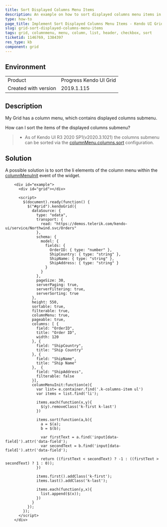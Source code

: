 ```yaml
---
title: Sort Displayed Columns Menu Items
description: An example on how to sort displayed columns menu items in the Kendo UI Grid header.
type: how-to
page_title: Implement Sort Displayed Columns Menu Items - Kendo UI Grid for jQuery
slug: grid-sort-displayed-columns-menu-items
tags: grid, columnmenu, menu, column, list, header, checkbox, sort
ticketid: 1146769, 1384397
res_type: kb
component: grid
---
```


## Environment

<table>
 <tr>
  <td>Product</td>
  <td>Progress Kendo UI Grid</td>
 </tr>
 <tr>
  <td>Created with version</td>
  <td>2019.1.115</td>
 </tr>
</table>


## Description

My Grid has a column menu, which contains displayed columns submenu.

How can I sort the items of the displayed columns submenu?

>* As of Kendo UI R3 2020 SP1(v2020.3.1021) the columns submenu can be sorted via the [columnMenu.columns.sort](https://docs.telerik.com/kendo-ui/api/javascript/ui/grid/configuration/columnmenu.columns.sort) configuration.

## Solution

A possible solution is to sort the li elements of the column menu within the [columnMenuInit](https://docs.telerik.com/kendo-ui/api/javascript/ui/grid/events/columnmenuinit) event of the widget.

```dojo
    <div id="example">
      <div id="grid"></div>

      <script>
        $(document).ready(function() {
          $("#grid").kendoGrid({
            dataSource: {
              type: "odata",
              transport: {
                read: "https://demos.telerik.com/kendo-ui/service/Northwind.svc/Orders"
              },
              schema: {
                model: {
                  fields: {
                    OrderID: { type: "number" },
                    ShipCountry: { type: "string" },
                    ShipName: { type: "string" },
                    ShipAddress: { type: "string" }                                        
                  }
                }
              },
              pageSize: 30,
              serverPaging: true,
              serverFiltering: true,
              serverSorting: true
            },
            height: 550,
            sortable: true,
            filterable: true,
            columnMenu: true,
            pageable: true,
            columns: [ {
              field: "OrderID",
              title: "Order ID",
              width: 120
            }, {
              field: "ShipCountry",
              title: "Ship Country"
            }, {
              field: "ShipName",
              title: "Ship Name"
            },  {
              field: "ShipAddress",
              filterable: false
            }],
            columnMenuInit:function(e){
              var list= e.container.find('.k-columns-item ul')
              var items = list.find('li');

              items.each(function(x,y){
                $(y).removeClass('k-first k-last')
              }) 

              items.sort(function(a,b){
                a = $(a);
                b = $(b);

                var firstText = a.find('input[data-field]').attr('data-field');
                var secondText = b.find('input[data-field]').attr('data-field');

                return ((firstText < secondText) ? -1 : ((firstText > secondText) ? 1 : 0));
              })

              items.first().addClass('k-first');
              items.last().addClass('k-last');

              items.each(function(y,x){
                list.append($(x));
              })
            }
          });
        });
      </script>
    </div>
```
